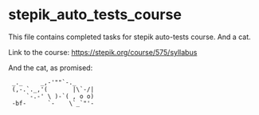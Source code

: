 # stepik_auto_tests_course
This file contains completed tasks for stepik auto-tests course. And a cat.

Link to the course:
https://stepik.org/course/575/syllabus

And the cat, as promised:

     _._     _,-'""`-._
     (,-.`._,'(       |\`-/|
         `-.-' \ )-`( , o o)
     -bf-      `-    \`_`"'-
